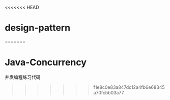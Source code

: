 <<<<<<< HEAD
# design-pattern
=======
# Java-Concurrency
并发编程练习代码
>>>>>>> f1e8c0e83a847dc12a4fb6e68345a70fcbb03a77
